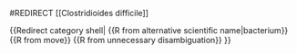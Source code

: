 #REDIRECT [[Clostridioides difficile]]

{{Redirect category shell|
{{R from alternative scientific name|bacterium}}
{{R from move}}
{{R from unnecessary disambiguation}}
}}